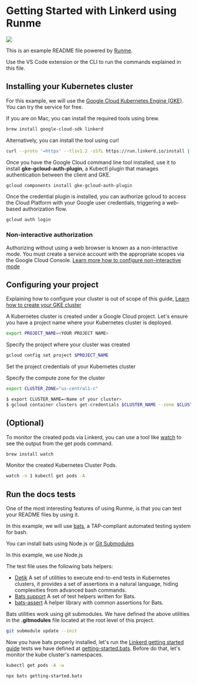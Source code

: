 # Getting Started with Linkerd using Runme

[![](https://badgen.net/badge/Open%20with/Runme/5B3ADF?icon=https://runme.dev/img/logo.svg)](https://www.runme.dev/api/runme?repository=https%3A%2F%2Fgithub.com%2Fstateful%2Flinkerd-website.git&fileToOpen=tests/runme/README.md)

This is an example README file powered by [Runme](https://runme.dev/).

Use the VS Code extension or the CLI to run the commands explained in this file.

## Installing your Kubernetes cluster

For this example, we will use the [Google Cloud Kubernetes  Engine (GKE)](https://cloud.google.com/kubernetes-engine). You can try the service for free.

If you are on Mac, you can install the required tools using brew.

```sh
brew install google-cloud-sdk linkerd
```

Alternatively, you can install the tool using curl

```sh
curl --proto '=https' --tlsv1.2 -sSfL https://run.linkerd.io/install | sh
```

Once you have the Google Cloud command line tool installed, use it to install **gke-gcloud-auth-plugin**, a Kubectl plugin that manages authentication between the client and GKE.

```sh
gcloud components install gke-gcloud-auth-plugin
```

Once the credential plugin is installed, you can authorize gcloud to access the Cloud Platform with your Google user credentials, triggering a web-based authorization flow.

```sh
gcloud auth login
```

### Non-interactive authorization

Authorizing without using a web browser is known as a non-interactive mode. You must create a service account with the appropriate scopes via the Google Cloud Console. [Learn more how to configure non-interactive mode](https://cloud.google.com/sdk/gcloud/reference/auth/login)

## Configuring your project

Explaining how to configure your cluster is out of scope of this guide, [Learn how to create your GKE cluster](https://cloud.google.com/kubernetes-engine/docs/how-to/private-clusters)

A Kubernetes cluster is created under a Google Cloud project. Let's ensure you have a project name where your Kubernetes cluster is deployed.

```sh { interactive=false }
export PROJECT_NAME=<YOUR PROJECT NAME>
```

Specify the project where your cluster was created

```sh
gcloud config set project $PROJECT_NAME
```

Set the project credentials of your Kubernetes cluster

Specify the compute zone for the cluster

```sh { interactive=false }
export CLUSTER_ZONE="us-central1-c"
```

```sh
$ export CLUSTER_NAME=<Name of your cluster>
$ gcloud container clusters get-credentials $CLUSTER_NAME --zone $CLUSTER_ZONE --project $PROJECT_NAME
```

## (Optional)

To monitor the created pods via Linkerd, you can use a tool like [watch](https://formulae.brew.sh/formula/watch) to see the output from the get pods command.

```sh
brew install watch
```

Monitor the created Kubernetes Cluster Pods.

```sh { background=true interactive=true terminalRows=25 }
watch -n 1 kubectl get pods -A
```

## Run the docs tests

One of the most interesting features of using Runme, is that you can test your README files by using it.

In this example, we will use [bats](https://github.com/bats-core/bats-core), a TAP-compliant automated testing system for bash.

You can install bats using Node.js or [Git Submodules](https://bats-core.readthedocs.io/en/stable/tutorial.html#quick-installation)

In this example, we use Node.js

The test file uses the following bats helpers:

- [Detik](https://github.com/bats-core/bats-detik) A set of utilities to execute end-to-end tests in Kubernetes clusters, it provides a set of assertions in a natural language, hiding complexities from advanced bash commands.
- [Bats support](https://github.com/bats-core/bats-support.git) A set of test helpers written for Bats.
- [bats-assert](https://github.com/bats-core/bats-assert.git) A helper library with common assertions for Bats.

Bats utilities work using git submodules. We have defined the above utilities in the **.gitmodules** file located at the root level of this project.

```sh
git submodule update --init
```

Now you have bats properly installed, let's run the [Linkerd getting started guide](../../linkerd.io//content/2.12/getting-started/_index.md) tests we have defined at [getting-started.bats](./getting-started.bats). Before do that, let's monitor the kube cluster's namespaces.

```sh { name=watch-linkerd background=true closeTerminalOnSuccess=true interactive=true terminalRows=25 }
kubectl get pods -A -w
```

```sh { name= closeTerminalOnSuccess=true interactive=true }
npx bats getting-started.bats
```
